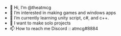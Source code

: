 - 👋 Hi, I’m @theatmcg
- 👀 I’m interested in making games and windows apps
- 🌱 I’m currently learning unity script, c#, and c++.
- 💞️ I want to make solo projects
- 📫 How to reach me Discord :: atmcg#8884

<!---
theatmcg/theatmcg is a ✨ special ✨ repository because its `README.md` (this file) appears on your GitHub profile.
You can click the Preview link to take a look at your changes.
--->
